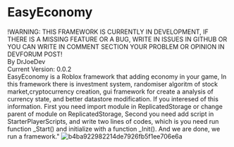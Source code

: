 # EasyEconomy
  !WARNING: THIS FRAMEWORK IS CURRENTLY IN DEVELOPMENT, IF THERE IS A MISSING FEATURE OR A BUG, WRITE IN ISSUES IN GITHUB OR YOU CAN WRITE IN COMMENT SECTION YOUR PROBLEM OR OPINION IN DEVFORUM POST!   
  By DrJoeDev    
  Current Version: 0.0.2  
  EasyEconomy is a Roblox framework that adding economy in your game, In this framework there is investment system, randomiser algoritm of stock market,cryptocurrency creation,    gui framework for create a analysis of currency state, and better datastore modification. If you interesed of this information. First you need import module in ReplicatedStorage or     change parent of module on ReplicatedStorage, Second you need add script in StarterPlayerScripts, and write two lines of codes, which is you need run function _Start() and initialize     with a function _Init(). And we are done, we run a framework."
![b4ba922982214de7926fb5f1ee706e6a](https://github.com/user-attachments/assets/151f08dd-bc21-4339-ad9a-e1ecb89d2f60)
